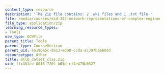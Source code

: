 ```yaml
---
content_type: resource
description: 'The Zip file contains: 2 .wk1 files and 1 .txt file.'
file: /media/courses/esd-342-network-representations-of-complex-engineering-systems-spring-2010/ffc351ed0015720fb65dcf4e475b0627_mtlb_datset_clas.zip
file_type: application/zip
learning_resource_types:
- Tools
ocw_type: OCWFile
parent_title: Tools
parent_type: CourseSection
parent_uid: e619ba5c-0e13-ed08-ccda-ac397ba668dd
resourcetype: Other
title: mtlb_datset_clas.zip
uid: ffc351ed-0015-720f-b65d-cf4e475b0627
---
```

